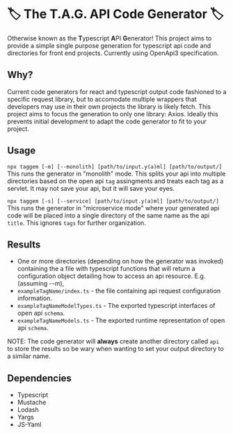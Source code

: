 # 🏷️ The T.A.G. API Code Generator 🏷️

Otherwise known as the **T**ypescript **A**PI **G**enerator!
This project aims to provide a simple single purpose generation for typescript api code and directories for front end projects. Currently using OpenApi3 specification.

## Why?

Current code generators for react and typescript output code fashioned to a specific request library, but to accomodate multiple wrappers that developers may use in their own projects the library is likely fetch. This project aims to focus the generation to only one library: Axios. Ideally this prevents initial development to adapt the code generator to fit to your project.

## Usage

`npx taggem [-m] [--monolith] [path/to/input.y(a)ml] [path/to/output/]`
This runs the generator in "monolith" mode.
This splits your api into multiple directories based on the open api `tag` assingments and
treats each tag as a servlet. It may not save your api, but it will save your eyes.

`npx taggem [-s] [--service] [path/to/input.y(a)ml] [path/to/output/]`
This runs the generator in "microservice mode" where your generated api code will be placed into a single directory of the same name as the api `title`. This ignores `tags` for further organization.

## Results

-   One or more directories (depending on how the generator was invoked) containing the a file with typescript functions that will return a configuration object detailing how to access an api resource. E.g. (assuming -\-m),
-   `exampleTagName/index.ts` - the file containing api request configuration information.
-   `exampleTagNameModelTypes.ts` - The exported typescript interfaces of open api `schema`.
-   `exampleTagNameModels.ts` - The exported runtime representation of open api `schema`.

NOTE: The code generator will **always** create another directory called `api` to store the results so be wary when wanting to set your output directory to a similar name.

## Dependencies

-   Typescript
-   Mustache
-   Lodash
-   Yargs
-   JS-Yaml
